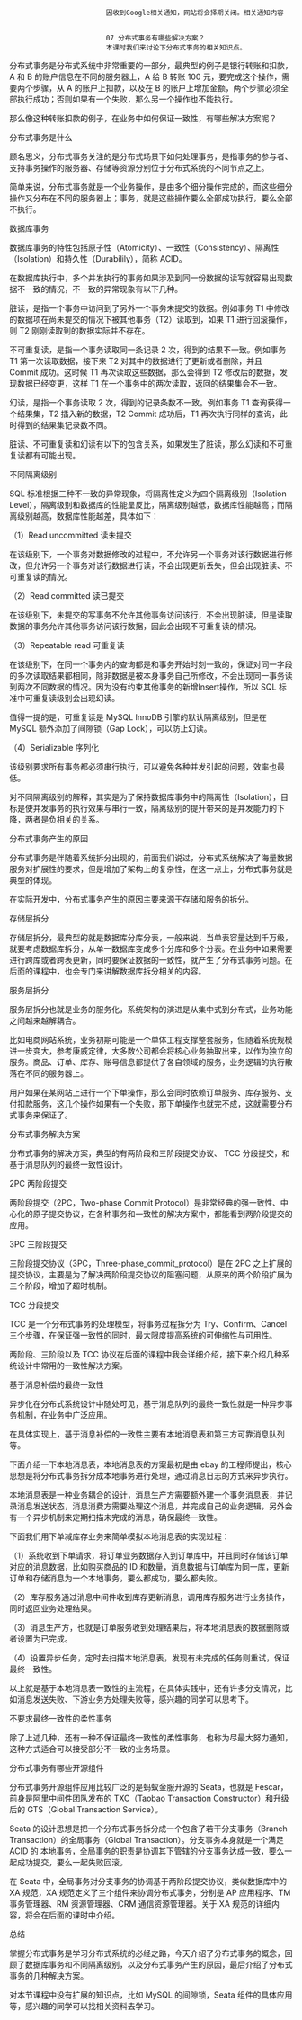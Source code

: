 
                            
                            因收到Google相关通知，网站将会择期关闭。相关通知内容
                            
                            
                            07 分布式事务有哪些解决方案？
                            本课时我们来讨论下分布式事务的相关知识点。

分布式事务是分布式系统中非常重要的一部分，最典型的例子是银行转账和扣款，A 和 B 的账户信息在不同的服务器上，A 给 B 转账 100 元，要完成这个操作，需要两个步骤，从 A 的账户上扣款，以及在 B 的账户上增加金额，两个步骤必须全部执行成功；否则如果有一个失败，那么另一个操作也不能执行。

那么像这种转账扣款的例子，在业务中如何保证一致性，有哪些解决方案呢？

分布式事务是什么

顾名思义，分布式事务关注的是分布式场景下如何处理事务，是指事务的参与者、支持事务操作的服务器、存储等资源分别位于分布式系统的不同节点之上。

简单来说，分布式事务就是一个业务操作，是由多个细分操作完成的，而这些细分操作又分布在不同的服务器上；事务，就是这些操作要么全部成功执行，要么全部不执行。

数据库事务

数据库事务的特性包括原子性（Atomicity）、一致性（Consistency）、隔离性（Isolation）和持久性（Durabilily），简称 ACID。

在数据库执行中，多个并发执行的事务如果涉及到同一份数据的读写就容易出现数据不一致的情况，不一致的异常现象有以下几种。

脏读，是指一个事务中访问到了另外一个事务未提交的数据。例如事务 T1 中修改的数据项在尚未提交的情况下被其他事务（T2）读取到，如果 T1 进行回滚操作，则 T2 刚刚读取到的数据实际并不存在。

不可重复读，是指一个事务读取同一条记录 2 次，得到的结果不一致。例如事务 T1 第一次读取数据，接下来 T2 对其中的数据进行了更新或者删除，并且 Commit 成功。这时候 T1 再次读取这些数据，那么会得到 T2 修改后的数据，发现数据已经变更，这样 T1 在一个事务中的两次读取，返回的结果集会不一致。

幻读，是指一个事务读取 2 次，得到的记录条数不一致。例如事务 T1 查询获得一个结果集，T2 插入新的数据，T2 Commit 成功后，T1 再次执行同样的查询，此时得到的结果集记录数不同。

脏读、不可重复读和幻读有以下的包含关系，如果发生了脏读，那么幻读和不可重复读都有可能出现。



不同隔离级别

SQL 标准根据三种不一致的异常现象，将隔离性定义为四个隔离级别（Isolation Level），隔离级别和数据库的性能呈反比，隔离级别越低，数据库性能越高；而隔离级别越高，数据库性能越差，具体如下：


（1）Read uncommitted 读未提交

在该级别下，一个事务对数据修改的过程中，不允许另一个事务对该行数据进行修改，但允许另一个事务对该行数据进行读，不会出现更新丢失，但会出现脏读、不可重复读的情况。

（2）Read committed 读已提交

在该级别下，未提交的写事务不允许其他事务访问该行，不会出现脏读，但是读取数据的事务允许其他事务访问该行数据，因此会出现不可重复读的情况。

（3）Repeatable read 可重复读

在该级别下，在同一个事务内的查询都是和事务开始时刻一致的，保证对同一字段的多次读取结果都相同，除非数据是被本身事务自己所修改，不会出现同一事务读到两次不同数据的情况。因为没有约束其他事务的新增Insert操作，所以 SQL 标准中可重复读级别会出现幻读。

值得一提的是，可重复读是 MySQL InnoDB 引擎的默认隔离级别，但是在 MySQL 额外添加了间隙锁（Gap Lock），可以防止幻读。

（4）Serializable 序列化

该级别要求所有事务都必须串行执行，可以避免各种并发引起的问题，效率也最低。

对不同隔离级别的解释，其实是为了保持数据库事务中的隔离性（Isolation），目标是使并发事务的执行效果与串行一致，隔离级别的提升带来的是并发能力的下降，两者是负相关的关系。

分布式事务产生的原因

分布式事务是伴随着系统拆分出现的，前面我们说过，分布式系统解决了海量数据服务对扩展性的要求，但是增加了架构上的复杂性，在这一点上，分布式事务就是典型的体现。

在实际开发中，分布式事务产生的原因主要来源于存储和服务的拆分。

存储层拆分

存储层拆分，最典型的就是数据库分库分表，一般来说，当单表容量达到千万级，就要考虑数据库拆分，从单一数据库变成多个分库和多个分表。在业务中如果需要进行跨库或者跨表更新，同时要保证数据的一致性，就产生了分布式事务问题。在后面的课程中，也会专门来讲解数据库拆分相关的内容。



服务层拆分

服务层拆分也就是业务的服务化，系统架构的演进是从集中式到分布式，业务功能之间越来越解耦合。

比如电商网站系统，业务初期可能是一个单体工程支撑整套服务，但随着系统规模进一步变大，参考康威定律，大多数公司都会将核心业务抽取出来，以作为独立的服务。商品、订单、库存、账号信息都提供了各自领域的服务，业务逻辑的执行散落在不同的服务器上。

用户如果在某网站上进行一个下单操作，那么会同时依赖订单服务、库存服务、支付扣款服务，这几个操作如果有一个失败，那下单操作也就完不成，这就需要分布式事务来保证了。


分布式事务解决方案

分布式事务的解决方案，典型的有两阶段和三阶段提交协议、 TCC 分段提交，和基于消息队列的最终一致性设计。

2PC 两阶段提交

两阶段提交（2PC，Two-phase Commit Protocol）是非常经典的强一致性、中心化的原子提交协议，在各种事务和一致性的解决方案中，都能看到两阶段提交的应用。

3PC 三阶段提交

三阶段提交协议（3PC，Three-phase_commit_protocol）是在 2PC 之上扩展的提交协议，主要是为了解决两阶段提交协议的阻塞问题，从原来的两个阶段扩展为三个阶段，增加了超时机制。

TCC 分段提交

TCC 是一个分布式事务的处理模型，将事务过程拆分为 Try、Confirm、Cancel 三个步骤，在保证强一致性的同时，最大限度提高系统的可伸缩性与可用性。

两阶段、三阶段以及 TCC 协议在后面的课程中我会详细介绍，接下来介绍几种系统设计中常用的一致性解决方案。

基于消息补偿的最终一致性

异步化在分布式系统设计中随处可见，基于消息队列的最终一致性就是一种异步事务机制，在业务中广泛应用。

在具体实现上，基于消息补偿的一致性主要有本地消息表和第三方可靠消息队列等。

下面介绍一下本地消息表，本地消息表的方案最初是由 ebay 的工程师提出，核心思想是将分布式事务拆分成本地事务进行处理，通过消息日志的方式来异步执行。

本地消息表是一种业务耦合的设计，消息生产方需要额外建一个事务消息表，并记录消息发送状态，消息消费方需要处理这个消息，并完成自己的业务逻辑，另外会有一个异步机制来定期扫描未完成的消息，确保最终一致性。

下面我们用下单减库存业务来简单模拟本地消息表的实现过程：



（1）系统收到下单请求，将订单业务数据存入到订单库中，并且同时存储该订单对应的消息数据，比如购买商品的 ID 和数量，消息数据与订单库为同一库，更新订单和存储消息为一个本地事务，要么都成功，要么都失败。

（2）库存服务通过消息中间件收到库存更新消息，调用库存服务进行业务操作，同时返回业务处理结果。

（3）消息生产方，也就是订单服务收到处理结果后，将本地消息表的数据删除或者设置为已完成。

（4）设置异步任务，定时去扫描本地消息表，发现有未完成的任务则重试，保证最终一致性。

以上就是基于本地消息表一致性的主流程，在具体实践中，还有许多分支情况，比如消息发送失败、下游业务方处理失败等，感兴趣的同学可以思考下。

不要求最终一致性的柔性事务

除了上述几种，还有一种不保证最终一致性的柔性事务，也称为尽最大努力通知，这种方式适合可以接受部分不一致的业务场景。

分布式事务有哪些开源组件

分布式事务开源组件应用比较广泛的是蚂蚁金服开源的 Seata，也就是 Fescar，前身是阿里中间件团队发布的 TXC（Taobao Transaction Constructor）和升级后的 GTS（Global Transaction Service）。

Seata 的设计思想是把一个分布式事务拆分成一个包含了若干分支事务（Branch Transaction）的全局事务（Global Transaction）。分支事务本身就是一个满足 ACID 的 本地事务，全局事务的职责是协调其下管辖的分支事务达成一致，要么一起成功提交，要么一起失败回滚。


在 Seata 中，全局事务对分支事务的协调基于两阶段提交协议，类似数据库中的 XA 规范，XA 规范定义了三个组件来协调分布式事务，分别是 AP 应用程序、TM 事务管理器、RM 资源管理器、CRM 通信资源管理器。关于 XA 规范的详细内容，将会在后面的课时中介绍。

总结

掌握分布式事务是学习分布式系统的必经之路，今天介绍了分布式事务的概念，回顾了数据库事务和不同隔离级别，以及分布式事务产生的原因，最后介绍了分布式事务的几种解决方案。

对本节课程中没有扩展的知识点，比如 MySQL 的间隙锁，Seata 组件的具体应用等，感兴趣的同学可以找相关资料去学习。

                        
                        
                            